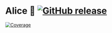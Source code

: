 # <span>Alice 👩</span> [![GitHub release](https://img.shields.io/github/release/aghoneim92/alice.svg)]()

[![Coverage](https://coveralls.io/repos/github/aghoneim92/os.js/badge.svg?branch=master)](https://coveralls.io/github/aghoneim92/os.js?branch=master)

